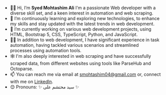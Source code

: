 - 👋🙋 Hi, I’m **Syed Mohtashim Ali**
     I'm a passionate Web developer with a diverse skill set,
     and a keen interest in automation and web scraping.
- 👀 I’m continuously learning and exploring new technologies,
     to enhance my skills and stay updated with the latest trends in web development.
- 🔭 I’m currently working on various web development projects,
     using HTML, Bootstrap 5, CSS, TypeScript, Python, and JavaScript.
- 👨‍💻 In addition to web development,
     I have significant experience in task automation,
     having tackled various scenarios and streamlined processes using automation tools.
- 🕸️ I'm also deeply interested in web scraping and have successfully scraped data,
     from different websites using tools like ParseHub and Octoparse.
- 📫 You can reach me via email at [smohtashim04@gmail.com](mailto:smohtashim04@gmail.com) or,
     connect with me on [LinkedIn](https://www.linkedin.com/in/syedmohtashim).
- 😊 Pronouns: ✨ سید محتشم علی ✨
